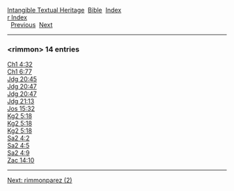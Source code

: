 [Intangible Textual Heritage](../../index)  [Bible](../index) 
[Index](index)   
[r Index](_r_)  
  [Previous](c09548)  [Next](c09550) 

------------------------------------------------------------------------

### &lt;rimmon&gt; 14 entries

[Ch1 4:32](../kjv/ch1004.htm#032)  
[Ch1 6:77](../kjv/ch1006.htm#077)  
[Jdg 20:45](../kjv/jdg020.htm#045)  
[Jdg 20:47](../kjv/jdg020.htm#047)  
[Jdg 20:47](../kjv/jdg020.htm#047)  
[Jdg 21:13](../kjv/jdg021.htm#013)  
[Jos 15:32](../kjv/jos015.htm#032)  
[Kg2 5:18](../kjv/kg2005.htm#018)  
[Kg2 5:18](../kjv/kg2005.htm#018)  
[Kg2 5:18](../kjv/kg2005.htm#018)  
[Sa2 4:2](../kjv/sa2004.htm#002)  
[Sa2 4:5](../kjv/sa2004.htm#005)  
[Sa2 4:9](../kjv/sa2004.htm#009)  
[Zac 14:10](../kjv/zac014.htm#010)  

------------------------------------------------------------------------

[Next: rimmonparez (2)](c09550)
